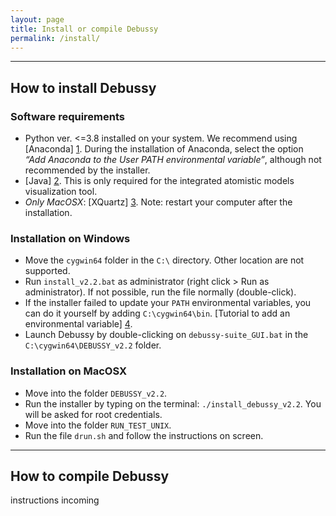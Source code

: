 ```yaml
---
layout: page
title: Install or compile Debussy
permalink: /install/
---
```


---

## How to install Debussy


### Software requirements

- Python ver. \<=3.8 installed on your system. We recommend using [Anaconda] [1]. During the installation of Anaconda, select the option *“Add Anaconda to the User PATH environmental variable”*, although not recommended by the installer.
- [Java] [2]. This is only required for the integrated atomistic models visualization tool.
- *Only MacOSX*: [XQuartz] [3]. Note: restart your computer after the installation.


### Installation on Windows

- Move the `cygwin64` folder in the `C:\` directory. Other location are not supported.
- Run `install_v2.2.bat` as administrator (right click \> Run as administrator). If not possible, run the file normally (double-click).
- If the installer failed to update your `PATH` environmental variables, you can do it yourself by adding `C:\cygwin64\bin`. [Tutorial to add an environmental variable] [4].
- Launch Debussy by double-clicking on `debussy-suite_GUI.bat` in the `C:\cygwin64\DEBUSSY_v2.2` folder.


### Installation on MacOSX

- Move into the folder `DEBUSSY_v2.2`.
- Run the installer by typing on the terminal: `./install_debussy_v2.2`. You will be asked for root credentials.
- Move into the folder `RUN_TEST_UNIX`.
- Run the file `drun.sh` and follow the instructions on screen.

---

## How to compile Debussy

instructions incoming


[1]: <https://www.anaconda.com/>
[2]: <https://www.java.com/>
[3]: <www.xquartz.org>
[4]: <https://www.opentechguides.com/how-to/article/windows-10/113/windows-10-set-path.html> "Set PATH and other environment variables in Windows 10"


